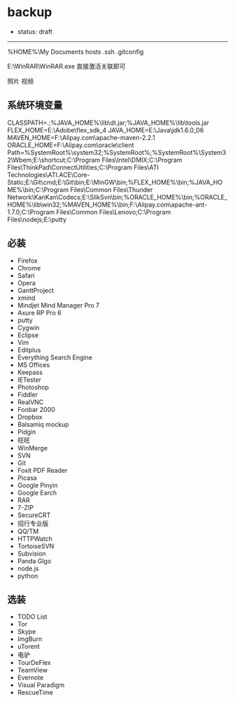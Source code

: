 
# backup

- status: draft

----

%HOME%\My Documents
hosts
.ssh
.gitconfig

E:\WinRAR\WinRAR.exe
    直接激活关联即可

照片
视频

## 系统环境变量

CLASSPATH=.;%JAVA_HOME%\lib\dt.jar;%JAVA_HOME%\lib\tools.jar
FLEX_HOME=E:\Adobe\flex_sdk_4
JAVA_HOME=E:\Java\jdk1.6.0_06
MAVEN_HOME=F:\Alipay.com\apache-maven-2.2.1
ORACLE_HOME=F:\Alipay.com\oracle\client
Path=%SystemRoot%\system32;%SystemRoot%;%SystemRoot%\System32\Wbem;E:\shortcut;C:\Program Files\Intel\DMIX;C:\Program Files\ThinkPad\ConnectUtilities;C:\Program Files\ATI Technologies\ATI.ACE\Core-Static;E:\Git\cmd;E:\Git\bin;E:\MinGW\bin;%FLEX_HOME%\bin;%JAVA_HOME%\bin;C:\Program Files\Common Files\Thunder Network\KanKan\Codecs;E:\SlikSvn\bin\;%ORACLE_HOME%\bin;%ORACLE_HOME%\lib\win32;%MAVEN_HOME%\bin;F:\Alipay.com\apache-ant-1.7.0;C:\Program Files\Common Files\Lenovo;C:\Program Files\nodejs\;E:\putty

## 必装

* Firefox
* Chrome
* Safari
* Opera
* GanttProject
* xmind
* Mindjet Mind Manager Pro 7
* Axure RP Pro 6
* putty
* Cygwin
* Eclipse
* Vim
* Editplus
* Everything Search Engine
* MS Offices
* Keepass
* IETester
* Photoshop
* Fiddler
* RealVNC
* Foobar 2000
* Dropbox
* Balsamiq mockup
* Pidgin
* 旺旺
* WinMerge
* SVN
* Git
* Foxit PDF Reader
* Picasa
* Google Pinyin
* Google Earch
* RAR
* 7-ZIP
* SecureCRT
* 招行专业版
* QQ/TM
* HTTPWatch
* TortoiseSVN
* Subvision
* Panda Glgo
* node.js
* python

## 选装

* TODO List
* Tor
* Skype
* ImgBurn
* uTorent
* 电驴
* TourDeFlex
* TeamView
* Evernote
* Visual Paradigm
* RescueTime
